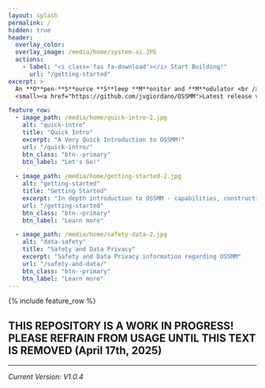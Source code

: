```yaml
---
layout: splash
permalink: /
hidden: true
header:
  overlay_color: 
  overlay_image: /media/home/system-ai.JPG
  actions:
    - label: "<i class='fas fa-download'></i> Start Building!"
      url: "/getting-started"
excerpt: >
  An **O**pen-**S**ource **S**leep **M**onitor and **M**odulator <br />
  <small><a href="https://github.com/jvgiordano/OSSMM">Latest release v1.0.4</a></small>

feature_row:
  - image_path: /media/home/quick-intro-2.jpg
    alt: "quick-intro"
    title: "Quick Intro"
    excerpt: "A Very Quick Introduction to OSSMM!"
    url: "/quick-intro/"
    btn_class: "btn--primary"
    btn_label: "Let's Go!"
    
  - image_path: /media/home/getting-started-2.jpg
    alt: "getting-started"
    title: "Getting Started"
    excerpt: "In depth introduction to OSSMM - capabilities, construction, cost. What you need to build one yourself."
    url: "/getting-started"
    btn_class: "btn--primary"
    btn_label: "Learn more"

  - image_path: /media/home/safety-data-2.jpg
    alt: "data-safety"
    title: "Safety and Data Privacy"
    excerpt: "Safety and Data Privacy information regarding OSSMM"
    url: "/safety-and-data/"
    btn_class: "btn--primary"
    btn_label: "Learn more"      
---
```


{% include feature_row %}

## THIS REPOSITORY IS A WORK IN PROGRESS! PLEASE REFRAIN FROM USAGE UNTIL THIS TEXT IS REMOVED (April 17th, 2025)

---
*Current Version: V1.0.4*
